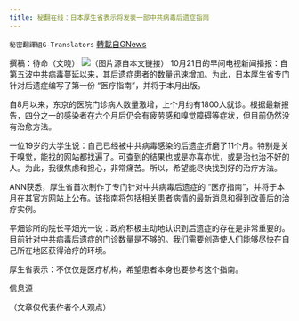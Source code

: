 ```yaml
---
title: 秘翻在线：日本厚生省表示将发表一部中共病毒后遗症指南
---
```

`秘密翻譯組G-Translators` [轉載自GNews](https://gnews.org/zh-hans/1607559/)

撰稿：待命（文晓）
![](https://assets.gnews.org/wp-content/uploads/2021/10/画像1-17.png)（图片源自本文链接）
10月21日的早间电视新闻播报：自第五波中共病毒蔓延以来，其后遗症患者的数量迅速增加。为此，日本厚生省专门针对后遗症编写了第一份 “医疗指南”，并将于本月出版。

自8月以来，东京的医院门诊病人数量激增，上个月约有1800人就诊。根据最新报告，四分之一的感染者在六个月后仍会有疲劳感和嗅觉障碍等症状，但目前仍然没有治愈方法。

一位19岁的大学生说：自己已经被中共病毒感染的后遗症折磨了11个月。特别是关于嗅觉，能找的网站都找遍了。可查到的结果也或是亦喜亦忧，或是治也治不好的人。为此，我很焦虑和担心，非常痛苦。所以，希望能尽快找到好的治疗方法。

ANN获悉，厚生省首次制作了专门针对中共病毒后遗症的 “医疗指南”，并将于本月在其官方网站上公布。该指南将包括相关患者病情的最新消息和得到改善后的治疗实例。

平畑诊所的院长平畑光一说：政府积极主动地认识到后遗症的存在是非常重要的。目前针对中共病毒后遗症的门诊数量是不够的。我们需要创造使人们能够尽快在自己所在地区获得治疗的环境。

厚生省表示：不仅仅是医疗机构，希望患者本身也要参考这个指南。

[信息源](https://news.yahoo.co.jp/articles/e2f3f7462d1eed48ad1b5a47011cc2146b5bd749)

（文章仅代表作者个人观点）
